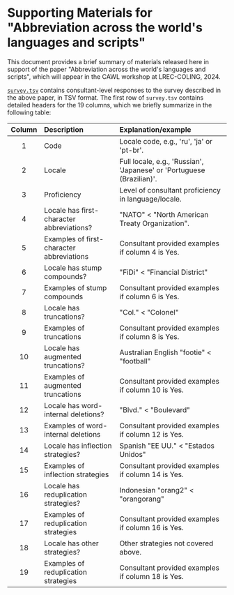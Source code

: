 # Supporting Materials for "Abbreviation across the world's languages and scripts"

This document provides a brief summary of materials released here in support of
the paper "Abbreviation across the world's languages and scripts", which
will appear in the CAWL workshop at LREC-COLING, 2024.

[`survey.tsv`](survey.tsv) contains consultant-level responses to the survey
described in the above paper, in TSV format.  The first row of `survey.tsv`
contains detailed headers for the 19 columns, which we briefly summarize in the
following table:

Column | Description | Explanation/example
:----: | :---------- | :------------------
1 | Code | Locale code, e.g., 'ru', 'ja' or 'pt-br'.
2 | Locale | Full locale, e.g., 'Russian', 'Japanese' or 'Portuguese (Brazilian)'.
3 | Proficiency | Level of consultant proficiency in language/locale.
4 | Locale has first-character abbreviations? | "NATO" <  "North American Treaty Organization".
5 | Examples of first-character abbreviations | Consultant provided examples if column 4 is Yes.
6 | Locale has stump compounds? | "FiDi" < "Financial District"
7 | Examples of stump compounds | Consultant provided examples if column 6 is Yes.
8 | Locale has truncations? | "Col." < "Colonel"
9 | Examples of truncations | Consultant provided examples if column 8 is Yes.
10 | Locale has augmented truncations? | Australian English "footie" < "football"
11 | Examples of augmented truncations | Consultant provided examples if column 10 is Yes.
12 | Locale has word-internal deletions? | "Blvd." < "Boulevard"
13 | Examples of word-internal deletions | Consultant provided examples if column 12 is Yes.
14 | Locale has inflection strategies? | Spanish "EE UU." < "Estados Unidos"
15 | Examples of inflection strategies | Consultant provided examples if column 14 is Yes.
16 | Locale has reduplication strategies? | Indonesian "orang2" < "orangorang"
17 | Examples of reduplication strategies | Consultant provided examples if column 16 is Yes.
18 | Locale has other strategies? | Other strategies not covered above.
19 | Examples of reduplication strategies | Consultant provided examples if column 18 is Yes.


